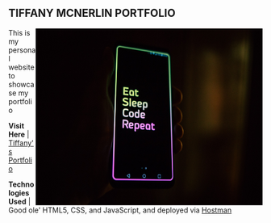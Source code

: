 ## TIFFANY MCNERLIN PORTFOLIO
<img align="right" height=350 width=450 src="/images/unsplash.jpg">
<p align="left">This is my personal website to showcase my portfolio</p>
<p align="left"><strong>Visit Here</strong> | <a href="https://portfolio-e2c9.hostman.site/">Tiffany's Portfolio</a></p>

<p align="left"><strong>Technologies Used</strong> | Good ole' HTML5, CSS, and JavaScript, and deployed via <a href="https://hostman.com/">Hostman</a></p>





  
